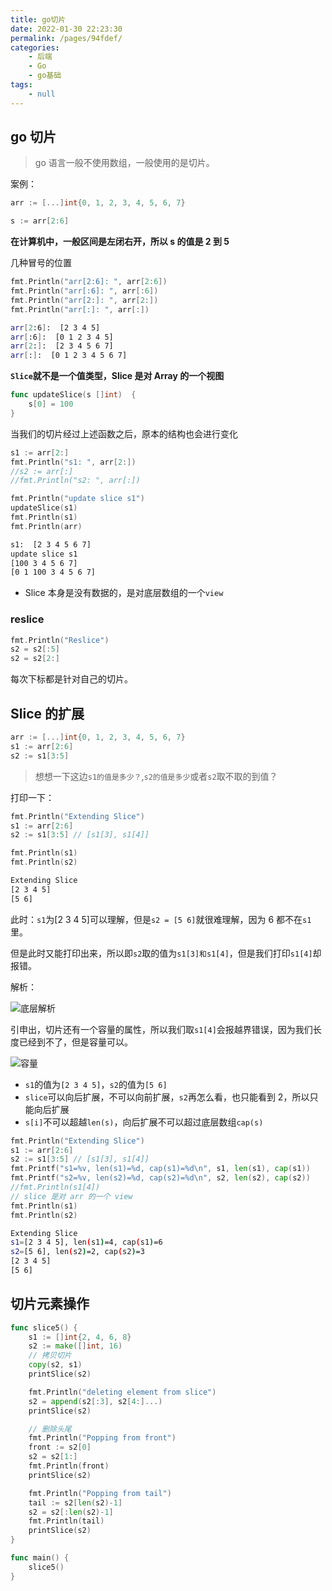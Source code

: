 ```yaml
---
title: go切片
date: 2022-01-30 22:23:30
permalink: /pages/94fdef/
categories:
    - 后端
    - Go
    - go基础
tags:
    - null
---
```


## go 切片

> go 语言一般不使用数组，一般使用的是切片。

案例：

```go
arr := [...]int{0, 1, 2, 3, 4, 5, 6, 7}

s := arr[2:6]
```

**在计算机中，一般区间是左闭右开，所以 s 的值是 2 到 5**

几种冒号的位置

```go
fmt.Println("arr[2:6]: ", arr[2:6])
fmt.Println("arr[:6]: ", arr[:6])
fmt.Println("arr[2:]: ", arr[2:])
fmt.Println("arr[:]: ", arr[:])
```

```bash
arr[2:6]:  [2 3 4 5]
arr[:6]:  [0 1 2 3 4 5]
arr[2:]:  [2 3 4 5 6 7]
arr[:]:  [0 1 2 3 4 5 6 7]

```

**`Slice`就不是一个值类型，Slice 是对 Array 的一个视图**

```go
func updateSlice(s []int)  {
	s[0] = 100
}
```

当我们的切片经过上述函数之后，原本的结构也会进行变化

```go
s1 := arr[2:]
fmt.Println("s1: ", arr[2:])
//s2 := arr[:]
//fmt.Println("s2: ", arr[:])

fmt.Println("update slice s1")
updateSlice(s1)
fmt.Println(s1)
fmt.Println(arr)
```

```bash
s1:  [2 3 4 5 6 7]
update slice s1
[100 3 4 5 6 7]
[0 1 100 3 4 5 6 7]

```

-   Slice 本身是没有数据的，是对底层数组的一个`view`

### reslice

```go
fmt.Println("Reslice")
s2 = s2[:5]
s2 = s2[2:]
```

每次下标都是针对自己的切片。

## Slice 的扩展

```go
arr := [...]int{0, 1, 2, 3, 4, 5, 6, 7}
s1 := arr[2:6]
s2 := s1[3:5]
```

> 想想一下这边`s1的值是多少？`,`s2的值是多少`或者`s2`取不取的到值？

打印一下：

```go
fmt.Println("Extending Slice")
s1 := arr[2:6]
s2 := s1[3:5] // [s1[3], s1[4]]

fmt.Println(s1)
fmt.Println(s2)
```

```bash
Extending Slice
[2 3 4 5]
[5 6]

```

此时：`s1`为[2 3 4 5]可以理解，但是`s2 = [5 6]`就很难理解，因为 6 都不在`s1`里。

但是此时又能打印出来，所以即`s2`取的值为`s1[3]和s1[4]`，但是我们打印`s1[4]`却报错。

解析：

![底层解析](https://gitee.com/wxvirus/img/raw/master/img/20220130215030.png)

引申出，切片还有一个容量的属性，所以我们取`s1[4]`会报越界错误，因为我们长度已经到不了，但是容量可以。

![容量](https://gitee.com/wxvirus/img/raw/master/img/20220130221735.png)

-   `s1`的值为`[2 3 4 5]`，`s2`的值为`[5 6]`
-   `slice`可以向后扩展，不可以向前扩展，`s2`再怎么看，也只能看到 2，所以只能向后扩展
-   `s[i]`不可以超越`len(s)`，向后扩展不可以超过底层数组`cap(s)`

```go
fmt.Println("Extending Slice")
s1 := arr[2:6]
s2 := s1[3:5] // [s1[3], s1[4]]
fmt.Printf("s1=%v, len(s1)=%d, cap(s1)=%d\n", s1, len(s1), cap(s1))
fmt.Printf("s2=%v, len(s2)=%d, cap(s2)=%d\n", s2, len(s2), cap(s2))
//fmt.Println(s1[4])
// slice 是对 arr 的一个 view
fmt.Println(s1)
fmt.Println(s2)
```

```bash
Extending Slice
s1=[2 3 4 5], len(s1)=4, cap(s1)=6
s2=[5 6], len(s2)=2, cap(s2)=3
[2 3 4 5]
[5 6]

```

## 切片元素操作

```go
func slice5() {
	s1 := []int{2, 4, 6, 8}
	s2 := make([]int, 16)
	// 拷贝切片
	copy(s2, s1)
	printSlice(s2)

	fmt.Println("deleting element from slice")
	s2 = append(s2[:3], s2[4:]...)
	printSlice(s2)

	// 删除头尾
	fmt.Println("Popping from front")
	front := s2[0]
	s2 = s2[1:]
	fmt.Println(front)
	printSlice(s2)

	fmt.Println("Popping from tail")
	tail := s2[len(s2)-1]
	s2 = s2[:len(s2)-1]
	fmt.Println(tail)
	printSlice(s2)
}

func main() {
	slice5()
}
```
